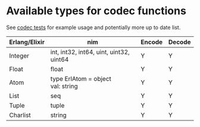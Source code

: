 # Available types for codec functions

See [codec tests](https://github.com/wltsmrz/nimler/tree/master/tests/codec) for example usage and potentially more up to date list.

| Erlang/Elixir     | nim                                       | Encode    | Decode    |
|---------------    |-----------------------------------------  |--------   |--------   |
| Integer           | int, int32, int64, uint, uint32, uint64   | Y         | Y         |
| Float             | float                                     | Y         | Y         |
| Atom              | type ErlAtom = object<br>  val: string    | Y         | Y         |
| List              | seq                                       | Y         | Y         |
| Tuple             | tuple                                     | Y         | Y         |
| Charlist          | string                                    | Y         | Y         |
